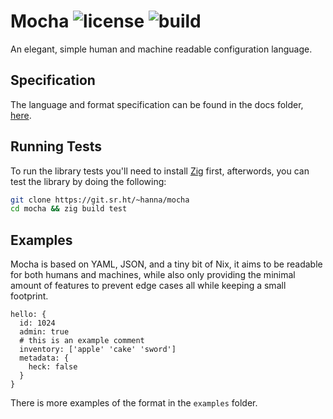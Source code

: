 Mocha
![license](https://img.shields.io/github/license/xhxnnx/mocha?style=flat-square)
![build](https://img.shields.io/github/actions/workflow/status/xhxnnx/mocha/tests.yml?style=flat-square)
================================================================================

An elegant, simple human and machine readable configuration language.

## Specification

The language and format specification can be found in the docs folder,
[here](https://git.sr.ht/~hanna/mocha/tree/main/item/docs/specification.md).

## Running Tests

To run the library tests you'll need to install [Zig](https://ziglang.org)
first, afterwords, you can test the library by doing the following:

```sh
git clone https://git.sr.ht/~hanna/mocha
cd mocha && zig build test
```

## Examples

Mocha is based on YAML, JSON, and a tiny bit of Nix, it aims to be readable for
both humans and machines, while also only providing the minimal amount of
features to prevent edge cases all while keeping a small footprint.

```
hello: {
  id: 1024
  admin: true
  # this is an example comment
  inventory: ['apple' 'cake' 'sword']
  metadata: {
    heck: false
  }
}
```

There is more examples of the format in the `examples` folder.
